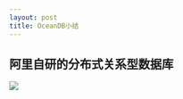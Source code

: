 ```yaml
---
layout: post
title: OceanDB小结
---
```

## 阿里自研的分布式关系型数据库
![](http://www.reactiongifs.us/wp-content/uploads/2013/10/nuh_uh_conan_obrien.gif)
